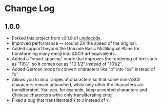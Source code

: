 # Change Log

## 1.0.0

* Forked this project from v0.1.8 of [unidecode](https://github.com/fgribreau/node-unidecode/tree/v0.1.8).
* Improved performance -- around 2X the speed of the original.
* Added support beyond the Unicode Basic Multilingual Plane for transforming many emoji into ASCII-art equivalents.
* Added a "smart spacing" mode that improves the rendering of text such as "10½", so it comes out as "10 1/2" instead of "101/2".
* Added German mode to convert characters like "ö" into "oe" instead of "o".
* Allows you to skip ranges of characters so that some non-ASCII characters remain untouched, while only other the characters are transliterated. You can, for example, keep accented characters and Chinese characters while only transliterating emoji.
* Fixed a bug that transliterated `Ý` to `U` instead of `Y`.
